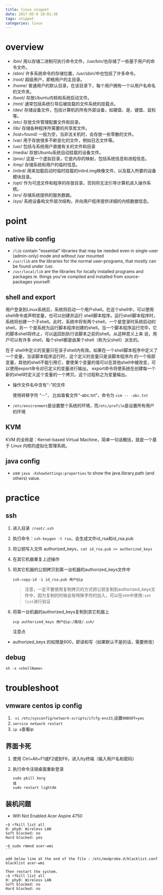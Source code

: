 ```yaml
---
title: linux snippet
date: 2017-05-9 10:01:30
tags: snippet
categories: linux
---
```


# overview

- /bin/    用以存储二进制可执行命令文件，/usr/bin/也存储了一些基于用户的命令文件。
- /sbin/    许多系统命令的存储位置，/usr/sbin/中也包括了许多命令。
- /root/    超级用户，即根用户的主目录。
- /home/    普通用户的默认目录，在该目录下，每个用户拥有一个以用户名命名的文件夹。
- /boot/    存放Ubuntu内核和系统启动文件。
- /mnt/     通常包括系统引导后被挂载的文件系统的挂载点。
- /dev/    存储设备文件，包括计算机的所有外部设备，如硬盘、是、键盘、鼠标等。
- /etc/    存放文件管理配置文件和目录。
- /lib/    存储各种程序所需要的共享库文件。
- /lost+found/    一般为空，当非法关机时，会存放一些零散的文件。
- /var/    用于存放很多不断变化的文件，例如日志文件等。
- /usr/    包括与系统用户直接有关的文件和目录
- /media/    存放Ubuntu系统自动挂载的设备文件。
- /proc/    这是一个虚拟目录，它是内存的映射，包括系统信息和进程信息。
- /tmp/    存储系统和用户的临时信息。
- /initrd/    用来加载启动时临时挂载的initrd.img映像文件，以及载入所要的设备模块目录。
- /opt/    作为可选文件和程序的存放目录，否则将无法引导计算机进入操作系统。
- /srv/    存储系统提供的服务数据。
- /sys/    系统设备和文件层次结构，并向用户程序提供详细的内核数据信息。

# point

## native lib config

- `/lib` contain "essential" libraries that may be needed even in single-user (admin-only) mode and without /usr mounted
- `/usr/lib` are the libraries for the normal user-programs, that mostly can be found under /usr.
- `/usr/local/lib` are the libraries for locally installed programs and packages ie. things you've compiled and installed from source-packages yourself.

## shell and export

用户登录到Linux系统后，系统将启动一个用户shell。在这个shell中，可以使用shell命令或声明变量，也可以创建并运行 shell脚本程序。运行shell脚本程序时，系统将创建一个子shell。此时，系统中将有两个shell，一个是登录时系统启动的shell，另一 个是系统为运行脚本程序创建的shell。当一个脚本程序运行完毕，它的脚本shell将终止，可以返回到执行该脚本之前的shell。从这种意义上来 说，用户可以有许多 shell，每个shell都是由某个shell（称为父shell）派生的。

在子 shell中定义的变量只在该子shell内有效。如果在一个shell脚本程序中定义了一个变量，当该脚本程序运行时，这个定义的变量只是该脚本程序内 的一个局部变量，其他的shell不能引用它，要使某个变量的值可以在其他shell中被改变，可以使用export命令对已定义的变量进行输出。 export命令将使系统在创建每一个新的shell时定义这个变量的一个拷贝。这个过程称之为变量输出。

- 操作文件名中含有“-”的文件

  使用转移字符 “--”， 比如查看文件“-abc.txt“，命令为 `vim -- -abc.txt`

  

- `/etc/environment`是设置整个系统的环境，而`/etc/profile`是设置所有用户的环境 

## KVM

KVM 的全称是：Kernel-based Virtual Machine，简单一句话概括，就是一个基于 Linux 内核的虚拟化管理系统。

## java config

- use `java -XshowSettings:properties` to show the java.library.path (and others) value.

# practice

## ssh

1. 进入目录` /root/.ssh`

2. 执行命令：`ssh-keygen -t rsa`，会生成文件id_rsa和id_rsa.pub

3. 将公钥写入文件 authorized_keys，`cat id_rsa.pub >> authorized_keys`

4. 在其它机器重复上述操作

5. 将其它机器的公钥拷贝到第一台机器的authorized_keys文件中

   `ssh-copy-id -i id_rsa.pub 用户@ip`

   > 注意，一定不要使用复制拷贝的方式把公钥复制到authorized_keys文件中，因为复制的时候会有特殊字符的加入，可以在vim中使用`:set list`进行验证

6. 将第一台机器的authorized_keys复制到其它机器上

   `scp authorized_keys 用户@ip:/路径/.ssh/`

   注意点

- authorized_keys 的权限是600，即读和写（如果默认不是的话，需要修改）

## debug

```shell
sh -x <shellName>
```

# troubleshoot

## vmware centos ip config

1. ` vi /etc/sysconfig/network-scripts/ifcfg-ens33`,设置`ONBOOT=yes`
2. `service network restart `
3. `ip a`查看ip

## 界面卡死

1. 使用 Ctrl+Alt+F1或F2或到F6，进入tty终端（输入用户名和密码）

2. 执行命令注销桌面重新登录

   ```shell
   sudo pkill Xorg
   或
   sudo restart lightdm
   ```

## 装机问题

- Wifi Not Enabled Acer Aspire 4750

```shell
~$ rfkill list all
0: phy0: Wireless LAN
Soft blocked: no
Hard blocked: yes

~$ sudo rmmod acer-wmi
​```

add below line at the end of the file : /etc/modprobe.d/blacklist.conf
blacklist acer-wmi

Then restart the system.
~$ rfkill list all
0: phy0: Wireless LAN
Soft blocked: no
Hard blocked: no
```



